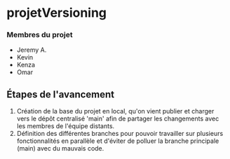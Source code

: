 # projetVersioning

### Membres du projet

- Jeremy A.
- Kevin
- Kenza
- Omar

## Étapes de l'avancement

1. Création de la base du projet en local, qu'on vient publier et charger vers le dépôt centralisé 'main' afin de partager les changements avec les membres de l'équipe distants.
2. Définition des différentes branches pour pouvoir travailler sur plusieurs fonctionnalités en parallèle et d'éviter de polluer la branche principale (main) avec du mauvais code.
